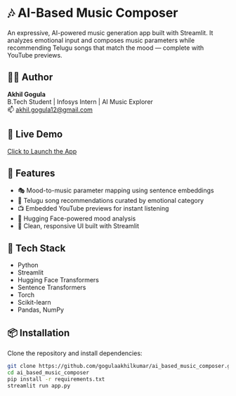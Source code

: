 # 🎶 AI-Based Music Composer

An expressive, AI-powered music generation app built with Streamlit. It analyzes emotional input and composes music parameters while recommending Telugu songs that match the mood — complete with YouTube previews.

## 👨‍💻 Author

**Akhil Gogula**  
B.Tech Student | Infosys Intern | AI Music Explorer  
📫 [akhil.gogula12@gmail.com](mailto:akhil.gogula12@gmail.com)

## 🚀 Live Demo
[Click to Launch the App](https://aibasedmusiccomposer-uwemgxhiscmecuhana9me7.streamlit.app/)

## 🧠 Features
- 🎭 Mood-to-music parameter mapping using sentence embeddings
- 🎵 Telugu song recommendations curated by emotional category
- 📺 Embedded YouTube previews for instant listening
- 🧪 Hugging Face-powered mood analysis
- 🎨 Clean, responsive UI built with Streamlit

## 🔧 Tech Stack
- Python
- Streamlit
- Hugging Face Transformers
- Sentence Transformers
- Torch
- Scikit-learn
- Pandas, NumPy

## 📦 Installation

Clone the repository and install dependencies:

```bash
git clone https://github.com/gogulaakhilkumar/ai_based_music_composer.git
cd ai_based_music_composer
pip install -r requirements.txt
streamlit run app.py


